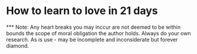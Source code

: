 # How to learn to love in 21 days



*** Note: Any heart breaks you may inccur are not deemed to be within bounds the scope of moral obligation the author holds. Always do your own research. As is use - may be incomplete and inconsiderate but forever diamond.
